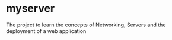 # myserver

The project to learn the concepts of Networking, Servers and the deployment of a web application
